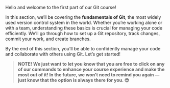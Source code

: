Hello and welcome to the first part of our Git course!

In this section, we’ll be covering the **fundamentals of Git**, the most widely used version control system in the world. Whether you’re working alone or with a team, understanding these basics is crucial for managing your code efficiently. We’ll go through how to set up a Git repository, track changes, commit your work, and create branches.

By the end of this section, you’ll be able to confidently manage your code and collaborate with others using Git. Let’s get started!

> **NOTE!** **We just want to let you know that you are free to click on any of our commands to enhance your course experience and make the most out of it! In the future, we won’t need to remind you again — just know that the option is always there for you. 😊**


